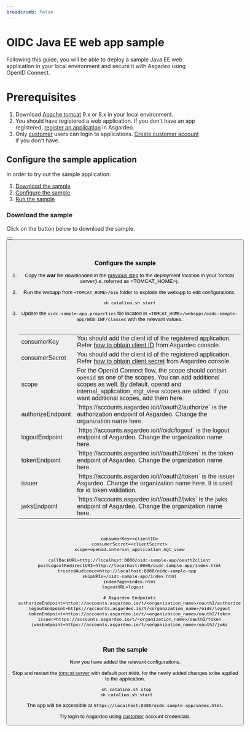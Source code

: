 ```yaml
---
breadcrumb: false
---
```


# OIDC Java EE web app sample

Following this guide, you will be able to deploy a sample Java EE web application in your local environment and secure it with Asgadeo using OpenID Connect.

# Prerequisites
1. Download [Apache tomcat](https://tomcat.apache.org/tomcat-9.0-doc/) 9.x or 8.x in your local environment.
2. You should have registered a web application. If you don't have an app registered, <a href ="/guides/applications/web-app/oidc/register-app">register an application</a> in Asgardeo.
3. Only <a href="/guides/user-management/">customer</a> users can login to applications. <a href ="/guides/user-management/manage-customer-accounts/#create-customer-user">Create customer account</a> if you don't have.

## Configure the sample application
In order to try out the sample application:
1. [Download the sample](#download-the-sample)
2. [Configure the sample](#configure-the-sample)
3. [Run the sample](#run-the-sample)

### Download the sample

Click on the button below to download the sample.

<Button 
    buttonType='grey-outlined-icon'
    displayType='inline-button'
    buttonText='Download Sample'
    startIconPath='images/technologies/java-logo.svg'
    endIconPath='icons/downloadIcon.svg'
    externalLink='https://github.com/asgardeo/asgardeo-tomcat-oidc-agent/releases/latest/download/oidc-sample-app.war'
    v-bind:openInNewTab='true'
/>
<Button 
    buttonType='grey-outlined-icon'
    displayType='inline-button'
    buttonText='View source'
    endIconPath='images/technologies/github-logo.svg'
    externalLink='https://github.com/asgardeo/asgardeo-tomcat-oidc-agent/tree/master/io.asgardeo.tomcat.oidc.sample'
    v-bind:openInNewTab='true'
/>

<br>

### Configure the sample

1. Copy the **war** file downloaded in the [previous step](#download-the-sample) to the deployment location in your Tomcat server(i.e, referred as <TOMCAT_HOME>).
2. Run the webapp from `<TOMCAT_HOME>/bin` folder to explode the webapp to edit configurations. 
    ```shell script
   sh catalina.sh start
   ```
3. Update the `oidc-sample-app.properties` file located in `<TOMCAT_HOME>/webapps/oidc-sample-app/WEB-INF/classes` with the relevant values.    
     <br>
     <table>
      <tr>
          <td>consumerKey</td>
          <td>You should add the client id of the registered application. Refer <a href = "/guides/applications/web-app/oidc/configure-login/#obtain-client-id-and-client-secret">how to obtain client ID</a> from Asgardeo console.</td>
      </tr>
      <tr>
        <td>consumerSecret</td>
        <td>You should add the client id of the registered application. Refer <a href = "/guides/applications/web-app/oidc/configure-login/#obtain-client-id-and-client-secret">how to obtain client secret</a> from Asgardeo console.</td>
      </tr>
      <tr>
        <td>scope</td>
        <td>For the OpenId Connect flow, the scope should contain <code>openid</code> as one of the scopes. You can add additional scopes as well. By default,  openid and internal_application_mgt_view scopes are added. If you want additional scopes, add them here.</td>
      </tr>
      <tr>
        <td>authorizeEndpoint</td>
        <td>`https://accounts.asgardeo.io/t/<organization_name>/oauth2/authorize` is the authorization endpoint of Asgardeo. Change the organization name here.</td>
      </tr>
      <tr>
          <td>logoutEndpoint</td>
          <td>`https://accounts.asgardeo.io/t/<organization_name>/oidc/logout` is the logout endpoint of Asgardeo. Change the organization name here.</td>
      </tr>
      <tr>
          <td>tokenEndpoint</td>
          <td>`https://accounts.asgardeo.io/t/<organization_name>/oauth2/token` is the token endpoint of Asgardeo. Change the organization name here.</td>
      </tr>
      <tr>
        <td>issuer</td>
        <td>`https://accounts.asgardeo.io/t/<organization_name>/oauth2/token` is the issuer Asgardeo. Change the organization name here. It is used for id token validation.</td>
      </tr>
      <tr>
        <td>jwksEndpoint</td>
        <td>`https://accounts.asgardeo.io/t/<organization_name>/oauth2/jwks` is the jwks endpoint of Asgardeo. Change the organization name here.</td>
    </tr>
    </table>
     
     <br>
     
      ``` 
      consumerKey=<clientID>
      consumerSecret=<clientSecret>
      scope=openid,internal_application_mgt_view
   
      callBackURL=http://localhost:8080/oidc-sample-app/oauth2client
      postLogoutRedirectURI=http://localhost:8080/oidc-sample-app/index.html
      trustedAudience=http://localhost:8080/oidc-sample-app  
      skipURIs=/oidc-sample-app/index.html
      indexPage=index.html
      logoutURL=logout     
   
      # Asgardeo Endpoints
      authorizeEndpoint=https://accounts.asgardeo.io/t/<organization_name>/oauth2/authorize
      logoutEndpoint=https://accounts.asgardeo.io/t/<organization_name>/oidc/logout
      tokenEndpoint=https://accounts.asgardeo.io/t/<organization_name>/oauth2/token
      issuer=https://accounts.asgardeo.io/t/<organization_name>/oauth2/token
      jwksEndpoint=https://accounts.asgardeo.io/t/<organization_name>/oauth2/jwks
      ```

<br>

### Run the sample

Now you have added the relevant configurations.

Stop and restart the [tomcat server](https://tomcat.apache.org/tomcat-9.0-doc/setup.html) with default port `8080`, for the newly added changes to be applied to the application.

  ```shell script
   sh catalina.sh stop
   sh catalina.sh start
   ```

The app will be accessible at `https://localhost:8080/oidc-sample-app/index.html`.

Try login to Asgardeo using <a href="/guides/user-management/">customer</a> account credentials.
